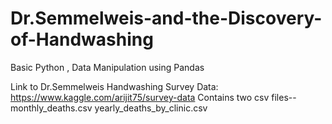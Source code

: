 # Dr.Semmelweis-and-the-Discovery-of-Handwashing
Basic Python , Data Manipulation using Pandas

Link to Dr.Semmelweis Handwashing Survey Data:
https://www.kaggle.com/arijit75/survey-data
Contains two csv files-- monthly_deaths.csv
                         yearly_deaths_by_clinic.csv
